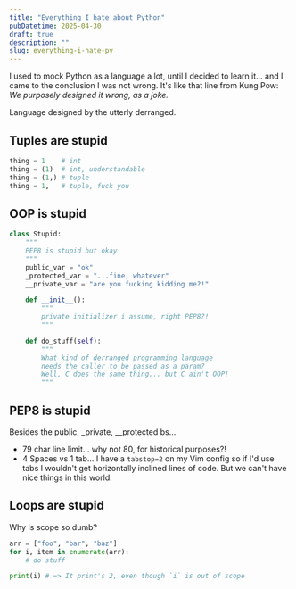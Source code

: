 ```yaml
---
title: "Everything I hate about Python"
pubDatetime: 2025-04-30
draft: true
description: ""
slug: everything-i-hate-py
---
```


I used to mock Python as a language a lot, until I decided to learn it... and I came to the conclusion I was not wrong. It's like that line from Kung Pow: _We purposely designed it wrong, as a joke._

Language designed by the utterly derranged. 

## Tuples are stupid
```py
thing = 1    # int
thing = (1)  # int, understandable
thing = (1,) # tuple
thing = 1,   # tuple, fuck you
```

## OOP is stupid

```py
class Stupid:
    """
    PEP8 is stupid but okay
    """
    public_var = "ok"
    _protected_var = "...fine, whatever"
    __private_var = "are you fucking kidding me?!"

    def __init__():
        """
        private initializer i assume, right PEP8?!
        """

    def do_stuff(self):
        """
        What kind of derranged programming language
        needs the caller to be passed as a param?
        Well, C does the same thing... but C ain't OOP!
        """
```

## PEP8 is stupid
Besides the public, _private, __protected bs...

- 79 char line limit... why not 80, for historical purposes?!
- 4 Spaces vs 1 tab... I have a `tabstop=2` on my Vim config so if I'd use tabs I wouldn't get horizontally inclined lines of code. But we can't have nice things in this world.

## Loops are stupid
Why is scope so dumb?

```py
arr = ["foo", "bar", "baz"]
for i, item in enumerate(arr):
    # do stuff

print(i) # => It print's 2, even though `i` is out of scope
```